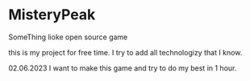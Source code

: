 # MisteryPeak
SomeThing lioke open source game

this is my project for free time. I try to add all technologizy that I know.

02.06.2023
I want to make this game and try to do my best in 1 hour.
